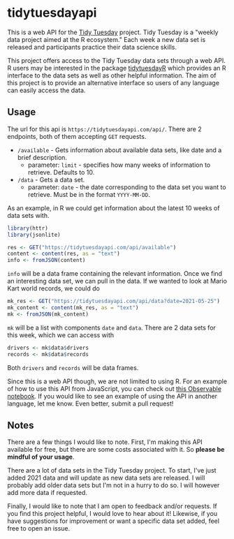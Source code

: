 # tidytuesdayapi

This is a web API for the 
 [Tidy Tuesday](https://github.com/rfordatascience/tidytuesday) project.
Tidy Tuesday is a "weekly data project aimed at the R ecosystem."
Each week a new data set is released and participants practice their data
 science skills.

This project offers access to the Tidy Tuesday data sets through a web API.
R users may be interested in the package 
 [tidytuesdayR](https://cran.r-project.org/web/packages/tidytuesdayR/index.html)
 which provides an R interface to the data sets as well as other helpful 
 information.
The aim of this project is to provide an alternative interface so users of
 any language can easily access the data.

## Usage

The url for this api is `https://tidytuesdayapi.com/api/`.
There are 2 endpoints, both of them accepting `GET` requests.

- `/available` - Gets information about available data sets, like date and
 a brief description.
    - parameter: `limit` - specifies how many weeks of information to retrieve.
     Defaults to 10.
- `/data` - Gets a data set.
    - parameter: `date` - the date corresponding to the data set you want to
     retrieve.
     Must be in the format `YYYY-MM-DD`.
     
As an example, in R we could get information about the latest 10 weeks of
 data sets with.
```r
library(httr)
library(jsonlite)

res <- GET("https://tidytuesdayapi.com/api/available")
content <- content(res, as = "text")
info <- fromJSON(content)
```
`info` will be a data frame containing the relevant information.
Once we find an interesting data set, we can pull in the data.
If we wanted to look at Mario Kart world records, we could do
```r
mk_res <- GET("https://tidytuesdayapi.com/api/data?date=2021-05-25")
mk_content <- content(mk_res, as = "text")
mk <- fromJSON(mk_content)
```
`mk` will be a list with components `date` and `data`.
There are 2 data sets for this week, which we can access with
```r
drivers <- mk$data$drivers
records <- mk$data$records
```
Both `drivers` and `records` will be data frames.

Since this is a web API though, we are not limited to using R.
For an example of how to use this API from JavaScript, you can check out
 [this Observable notebook](https://observablehq.com/@asbates/tidy-tuesday-api-example).
If you would like to see an example of using the API in another language, let
 me know.
Even better, submit a pull request!
 
## Notes

There are a few things I would like to note.
First, I'm making this API available for free, but there are some costs 
 associated with it.
So **please be mindful of your usage**.

There are a lot of data sets in the Tidy Tuesday project.
To start, I've just added 2021 data and will update as new data sets are
 released.
I will probably add older data sets but I'm not in a hurry to do so.
I will however add more data if requested.

Finally, I would like to note that I am open to feedback and/or requests.
If you find this project helpful, I would love to hear about it!
Likewise, if you have suggestions for improvement or want a specific data set
 added, feel free to open an issue.

